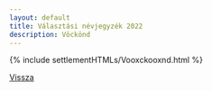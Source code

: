 ```yaml
---
layout: default
title: Választási névjegyzék 2022
description: Vöckönd
---
```


{% include settlementHTMLs/Vooxckooxnd.html %}

[Vissza](../)